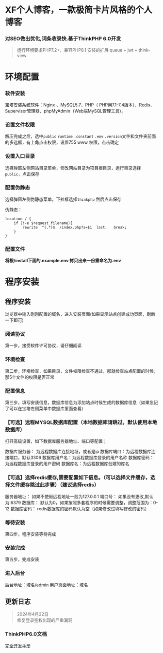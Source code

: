 XF个人博客，一款极简卡片风格的个人博客
===============
### 对SEO做出优化,词条收录快.基于ThinkPHP 6.0开发
> 运行环境要求PHP7.2+，兼容PHP8.1
> 安装的扩展 queue + jwt + think-view


# 环境配置

### 软件安装

宝塔安装系统软件：Nginx 、MySQL5.7、PHP（ PHP用7.1-7.4版本）、Redis、Supervisor管理器、phpMyAdmin（Web端MySQL管理工具）。

### 设置文件权限

解压完成之后，选中`public` `runtime` `.constant` `.env` `.version`文件和文件夹前面的多选框，有上角点击权限，设置755 www 权限，点击确定

### 设置入口目录

选择弹窗左侧网站目录菜单，修改网站目录为项目根目录，运行目录选择`public`，点击保存

### 配置伪静态

选择弹窗左侧伪静态菜单，下拉框选择`thinkphp` 然后点击保存

伪静态：

```
location / {
	if (!-e $request_filename){
		rewrite  ^(.*)$  /index.php?s=$1  last;   break;
	}
}
```

### 配置文件

**将根/install下面的.example.env 拷贝出来一份重命名为.env**

# 程序安装

## 程序安装

浏览器中输入刚刚配置的域名，进入安装页面(如果显示站点创建成功页面，刷新一下即可)

### 阅读协议

第一步，接受软件许可协议，请仔细阅读

### 环境检查

第二步，环境检查，如果目录，文件权限检查不通过，那就检查站点配置的时候，那5个文件的权限是否正常

### 配置信息

第三步，填写安装信息，数据库信息为添加站点时候生成的数据库信息（如果忘记了可以在宝塔左侧菜单中数据库里面查看）

### 【可选】远程MYSQL数据库配置（本地数据库请跳过，默认使用本地数据库）

打开高级设置，如下数据库服务器地址、端口等配置；

数据库服务器： 为远程数据库连接地址，或者是ip
数据库端口：为远程数据库连接端口，默认3306
数据库用户名：为远程数据库登录的用户名称
数据库密码：为远程数据库登录的用户密码
数据库名：为远程数据库创建的库名

### 【可选】选择redis缓存,需要配置如下信息。（可以选择文件缓存，选择文件缓存跳过此步骤）（建议选择redis）

服务器地址： 如果不使用远程地址一般为127.0.0.1
端口号： 如果没有更改,默认为:6379
数据库： 默认为0，如果按照多套程序的时候需要调整，调整范围为：0-12
数据库密码： redis数据库的密码默认为空（如果修改过填写修改的密码）

### 等待安装

第四步，程序安装等待完成

### 安装完成

第五步，完成安装

### 进入后台

后台地址：域名/admin
用户页面地址：域名

## 更新日志
> 2024年4月22日 <br>
> 修复登录鉴权出现的严重漏洞 <br>

### ThinkPHP6.0文档

[完全开发手册](https://www.kancloud.cn/manual/thinkphp6_0/content)